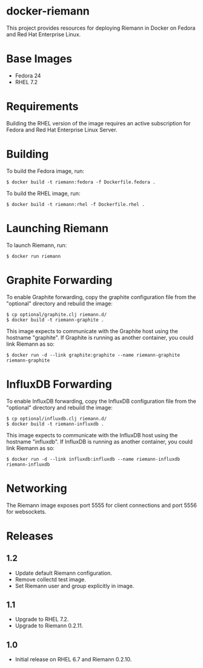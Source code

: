 # docker-riemann

This project provides resources for deploying Riemann in Docker on Fedora and
Red Hat Enterprise Linux.


# Base Images

- Fedora 24
- RHEL 7.2


# Requirements

Building the RHEL version of the image requires an active subscription for
Fedora and Red Hat Enterprise Linux Server.


# Building

To build the Fedora image, run:

```.shell
$ docker build -t riemann:fedora -f Dockerfile.fedora .
```

To build the RHEL image, run:

```.shell
$ docker build -t riemann:rhel -f Dockerfile.rhel .
```


# Launching Riemann

To launch Riemann, run:

```.shell
$ docker run riemann
```


# Graphite Forwarding

To enable Graphite forwarding, copy the graphite configuration file from the
"optional" directory and rebuild the image:

```.shell
$ cp optional/graphite.clj riemann.d/
$ docker build -t riemann-graphite .
```

This image expects to communicate with the Graphite host using the hostname
"graphite". If Graphite is running as another container, you could link Riemann
as so:

```.shell
$ docker run -d --link graphite:graphite --name riemann-graphite riemann-graphite
```


# InfluxDB Forwarding

To enable InfluxDB forwarding, copy the InfluxDB configuration file from the
"optional" directory and rebuild the image:

```.shell
$ cp optional/influxdb.clj riemann.d/
$ docker build -t riemann-influxdb .
```

This image expects to communicate with the InfluxDB host using the hostname
"influxdb". If InfluxDB is running as another container, you could link Riemann
as so:

```.shell
$ docker run -d --link influxdb:influxdb --name riemann-influxdb riemann-influxdb
```


# Networking

The Riemann image exposes port 5555 for client connections and port 5556 for
websockets.


# Releases


## 1.2

- Update default Riemann configuration.
- Remove collectd test image.
- Set Riemann user and group explicitly in image.


## 1.1

- Upgrade to RHEL 7.2.
- Upgrade to Riemann 0.2.11.


## 1.0

- Initial release on RHEL 6.7 and Riemann 0.2.10.

